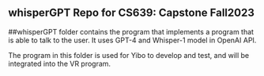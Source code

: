 ## whisperGPT Repo for CS639: Capstone Fall2023

##whisperGPT folder contains the program that implements a program that is able to talk to the user. It uses GPT-4 and Whisper-1 model in OpenAI API.

The program in this folder is used for Yibo to develop and test, and will be integrated into the VR program.